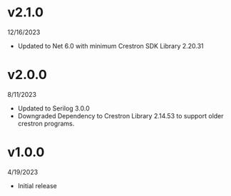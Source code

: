 # v2.1.0
12/16/2023
- Updated to Net 6.0 with minimum Crestron SDK Library 2.20.31

# v2.0.0
8/11/2023
- Updated to Serilog 3.0.0
- Downgraded Dependency to Crestron Library 2.14.53 to support older crestron programs.

# v1.0.0
4/19/2023
- Initial release
```